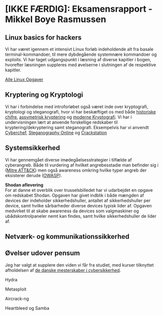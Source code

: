 # [IKKE FÆRDIG]: Eksamensrapport - Mikkel Boye Rasmussen

## Linux basics for hackers
Vi har været igennem et intensivt Linux forløb indeholdende alt fra basale terminal-kommandoer, til mere dybdegående systemnære kommandoer og exploits.
Vi har taget udgangspunkt i læsning af diverse kapitler i bogen, hvorefter læsningen suppleres med øvelserne i slutningen af de respektive kapitler.

[Alle Linux Opgaver](https://github.com/MBRzealand/IT-sikkerhed/tree/main/Linux%20%C3%98velser)


## Kryptering og Kryptologi
Vi har i forbindelse med introforløbet også været inde over kryptografi, kryptologi og steganografi, hvor vi har beskæftiget os med både [historiske chifre](https://github.com/MBRzealand/IT-sikkerhed/blob/main/Krypterings%C3%B8velser/Historiske%20Chifre.md), [assymetrisk kryptering](https://github.com/MBRzealand/IT-sikkerhed/blob/main/Krypterings%C3%B8velser/Asymmetrisk%20Kryptering.md) og [moderne Kryptografi](https://github.com/MBRzealand/IT-sikkerhed/blob/main/Krypterings%C3%B8velser/Moderne%20Kryptografi.md). Vi har i undervisningen lært at anvende forskellige redskaber til kryptering/dekryptering samt steganografi. Eksempelvis har vi anvendt [Cyberchef](https://gchq.github.io/CyberChef/), [Steganography Online](https://stylesuxx.github.io/steganography/) og [Crackstation](https://crackstation.net/)

## Systemsikkerhed
Vi har gennemgået diverse imødegåelsesstrategier i tilfælde af cyberangreb. Både til vurdering af hvilket angrebesstadie man befinder sig i ([Mitre ATT&CK](https://attack.mitre.org/)) men også awareness omkring hvilke typer angreb der eksisterer derude ([OWASP](https://owasp.org/www-project-top-ten/)).

<b>Shodan aflevering</b><br/>
For at danne et overblik over trusselsbilledet har vi udarbejdet en opgave om redskabet Shodan. Opgaven har givet indblik i både mængden af devices der indeholder sikkerhedshuller, antallet af sikkerhedshuller per device, samt hvilke sårbarheder diverse devices typisk lider af. Opgaven medvirket til at skabe awareness da devices som valgmaskiner og ubådskontrolpaneler nemt kan findes, samt hvilke sikkerhedshuller de lider af.


## Netværk- og kommunikationssikkerhed


## Øvelser udover pensum
Jeg har valgt at supplere den viden vi får fra studiet, med kurser tilknyttet afholdelsen af [de danske mesterskaber i cybersikkerhed](https://www.cybermesterskaberne.dk/online-traening/).

Hydra

Metasploit

Aircrack-ng

Heartbleed og Samba


